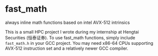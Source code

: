 # fast_math
always inline math functions based on intel AVX-512 intrinsics

This is a small HPC project I wrote during my internship at Hengtai Securities (恒泰证券). 
To use fast_math functions, simply include `fast_math.h` in your GCC project.
You may need x86-64 CPUs supporting AVX-512 instruction set and a relatively newer GCC compiler.
